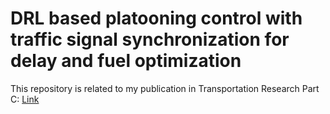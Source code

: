 # DRL based platooning control with traffic signal synchronization for delay and fuel optimization 

This repository is related to my publication in Transportation Research Part C: [Link](https://www.sciencedirect.com/science/article/pii/S0968090X24001761)
